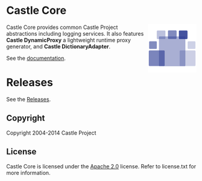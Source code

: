 # Castle Core

<img align="right" src="docs/images/castle-logo.png">

Castle Core provides common Castle Project abstractions including logging services. It also features **Castle DynamicProxy** a lightweight runtime proxy generator, and **Castle DictionaryAdapter**.

See the [documentation](docs/README.md).

# Releases

See the [Releases](https://github.com/castleproject/Core/releases).

## Copyright

Copyright 2004-2014 Castle Project

## License

Castle Core is licensed under the [Apache 2.0](http://opensource.org/licenses/Apache-2.0) license. Refer to license.txt for more information.